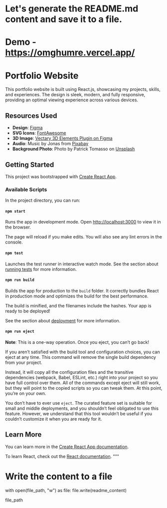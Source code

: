 # Let's generate the README.md content and save it to a file.

# Demo - https://omghumre.vercel.app/
# Portfolio Website

This portfolio website is built using React.js, showcasing my projects, skills, and experiences. The design is sleek, modern, and fully responsive, providing an optimal viewing experience across various devices.

## Resources Used

- **Design**: [Figma](https://www.figma.com/)
- **SVG Icons**: [FontAwesome](https://fontawesome.com/)
- **3D Image**: [Vectary 3D Elements Plugin on Figma](https://www.figma.com/community/plugin/769588393361258724/Vectary-3D-Elements)
- **Audio**: Music by Jonas from [Pixabay](https://pixabay.com/)
- **Background Photo**: Photo by Patrick Tomasso on [Unsplash](https://unsplash.com/)

## Getting Started

This project was bootstrapped with [Create React App](https://github.com/facebook/create-react-app).

### Available Scripts

In the project directory, you can run:

#### `npm start`

Runs the app in development mode. Open [http://localhost:3000](http://localhost:3000) to view it in the browser.

The page will reload if you make edits. You will also see any lint errors in the console.

#### `npm test`

Launches the test runner in interactive watch mode. See the section about [running tests](https://facebook.github.io/create-react-app/docs/running-tests) for more information.

#### `npm run build`

Builds the app for production to the `build` folder. It correctly bundles React in production mode and optimizes the build for the best performance.

The build is minified, and the filenames include the hashes. Your app is ready to be deployed!

See the section about [deployment](https://facebook.github.io/create-react-app/docs/deployment) for more information.

#### `npm run eject`

**Note**: This is a one-way operation. Once you eject, you can’t go back!

If you aren’t satisfied with the build tool and configuration choices, you can eject at any time. This command will remove the single build dependency from your project.

Instead, it will copy all the configuration files and the transitive dependencies (webpack, Babel, ESLint, etc.) right into your project so you have full control over them. All of the commands except eject will still work, but they will point to the copied scripts so you can tweak them. At this point, you’re on your own.

You don’t have to ever use `eject`. The curated feature set is suitable for small and middle deployments, and you shouldn’t feel obligated to use this feature. However, we understand that this tool wouldn’t be useful if you couldn’t customize it when you are ready for it.

## Learn More

You can learn more in the [Create React App documentation](https://facebook.github.io/create-react-app/docs/getting-started).

To learn React, check out the [React documentation](https://reactjs.org/).
"""

# Write the content to a file
with open(file_path, "w") as file:
    file.write(readme_content)

file_path
